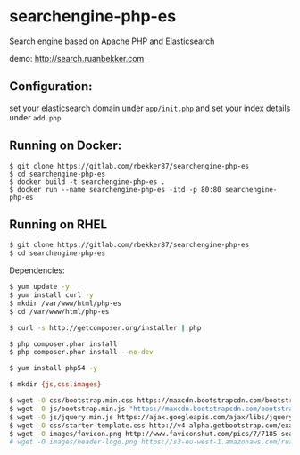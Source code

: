 # searchengine-php-es
Search engine based on Apache PHP and Elasticsearch

demo: http://search.ruanbekker.com

## Configuration:

set your elasticsearch domain under `app/init.php` and
set your index details under `add.php`

## Running on Docker:

```
$ git clone https://gitlab.com/rbekker87/searchengine-php-es
$ cd searchengine-php-es
$ docker build -t searchengine-php-es .
$ docker run --name searchengine-php-es -itd -p 80:80 searchengine-php-es
```

## Running on RHEL

```bash
$ git clone https://gitlab.com/rbekker87/searchengine-php-es
$ cd searchengine-php-es
```

Dependencies:

```bash
$ yum update -y
$ yum install curl -y
$ mkdir /var/www/html/php-es
$ cd /var/www/html/php-es

$ curl -s http://getcomposer.org/installer | php

$ php composer.phar install
$ php composer.phar install --no-dev

$ yum install php54 -y

$ mkdir {js,css,images}

$ wget -O css/bootstrap.min.css https://maxcdn.bootstrapcdn.com/bootstrap/3.3.6/css/bootstrap.min.css
$ wget -O js/bootstrap.min.js "https://maxcdn.bootstrapcdn.com/bootstrap/3.3.6/js/bootstrap.min.js"
$ wget -O js/jquery.min.js https://ajax.googleapis.com/ajax/libs/jquery/2.1.4/jquery.min.js
$ wget -O css/starter-template.css http://v4-alpha.getbootstrap.com/examples/starter-template/starter-template.css
$ wget -O images/favicon.png http://www.faviconshut.com/pics/7/7185-search-engine-submissions-script-is-a-very-effective-webmaster-tool-favicon.png
# wget -O images/header-logo.png https://s3-eu-west-1.amazonaws.com/ruanbekker.repo/content/web/images/search-rb-logo.png

```

